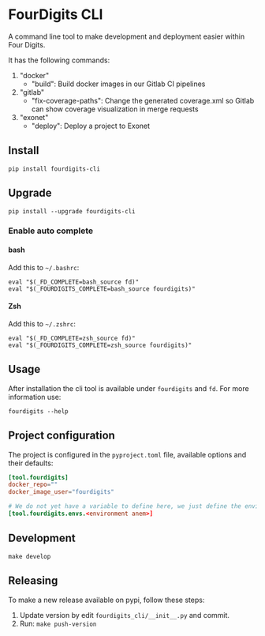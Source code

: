 # FourDigits CLI

A command line tool to make development and deployment easier within Four Digits.

It has the following commands:

1. "docker"
    - "build": Build docker images in our Gitlab CI pipelines
2. "gitlab"
    - "fix-coverage-paths": Change the generated coverage.xml so Gitlab can show coverage visualization in merge requests
3. "exonet"
   - "deploy": Deploy a project to Exonet

## Install

    pip install fourdigits-cli

## Upgrade

    pip install --upgrade fourdigits-cli

### Enable auto complete

#### bash

Add this to `~/.bashrc`:

```shell
eval "$(_FD_COMPLETE=bash_source fd)"
eval "$(_FOURDIGITS_COMPLETE=bash_source fourdigits)"
```

#### Zsh

Add this to `~/.zshrc`:

```shell
eval "$(_FD_COMPLETE=zsh_source fd)"
eval "$(_FOURDIGITS_COMPLETE=zsh_source fourdigits)"
```

## Usage

After installation the cli tool is available under `fourdigits` and `fd`.
For more information use:

    fourdigits --help

## Project configuration

The project is configured in the `pyproject.toml` file, available options and their defaults:

```toml
[tool.fourdigits]
docker_repo=""
docker_image_user="fourdigits"

# We do not yet have a variable to define here, we just define the environment name
[tool.fourdigits.envs.<environment anem>]
```

## Development

    make develop

## Releasing

To make a new release available on pypi, follow these steps:

1. Update version by edit `fourdigits_cli/__init__.py` and commit.
2. Run: `make push-version`
